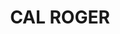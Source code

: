 ---
layout: patrimoni-details
title:  "CAL ROGER"
collections: ["patrimoni-arquitectonic", "bcil-previstos-cbp"]
coordinates:
  - group1:
        - [1.461382153551698, 42.35728924740404]
        - [1.461382148462996, 42.357289455953449]
        - [1.461421151930136, 42.35729331734801]
        - [1.461480792062363, 42.35729870741195]
        - [1.461589557728191, 42.357302357641942]
        - [1.461593561530261, 42.357265068801624]
        - [1.461630591606456, 42.357269112258713]
        - [1.461652872129902, 42.357185964172537]
        - [1.461416400561848, 42.357165266598578]
        - [1.461382153551698, 42.35728924740404]
---